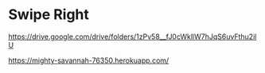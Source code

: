 # Swipe Right

https://drive.google.com/drive/folders/1zPv58__fJ0cWkllW7hJqS6uvFthu2ilU

https://mighty-savannah-76350.herokuapp.com/
